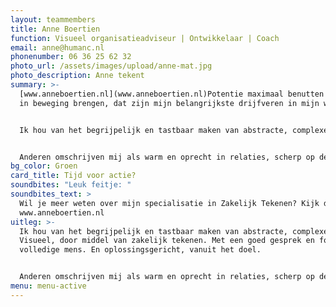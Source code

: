 ```yaml
---
layout: teammembers
title: Anne Boertien
function: Visueel organisatieadviseur | Ontwikkelaar | Coach
email: anne@humanc.nl
phonenumber: 06 36 25 62 32
photo_url: /assets/images/upload/anne-mat.jpg
photo_description: Anne tekent
summary: >-
  [www.anneboertien.nl](www.anneboertien.nl)Potentie maximaal benutten en mensen
  in beweging brengen, dat zijn mijn belangrijkste drijfveren in mijn werk.


  Ik hou van het begrijpelijk en tastbaar maken van abstracte, complexe zaken. Visueel, door middel van zakelijk tekenen. Met een goed gesprek en focus op de volledige mens. En oplossingsgericht, vanuit het doel.


  Anderen omschrijven mij als warm en oprecht in relaties, scherp op de inhoud, en praktisch en creatief in de uitvoering.
bg_color: Groen
card_title: Tijd voor actie?
soundbites: "Leuk feitje: "
soundbites_text: >
  Wil je meer weten over mijn specialisatie in Zakelijk Tekenen? Kijk dan op
  www.anneboertien.nl 
uitleg: >-
  Ik hou van het begrijpelijk en tastbaar maken van abstracte, complexe zaken.
  Visueel, door middel van zakelijk tekenen. Met een goed gesprek en focus op de
  volledige mens. En oplossingsgericht, vanuit het doel.


  Anderen omschrijven mij als warm en oprecht in relaties, scherp op de inhoud, en praktisch en creatief in de uitvoering.
menu: menu-active
---
```

